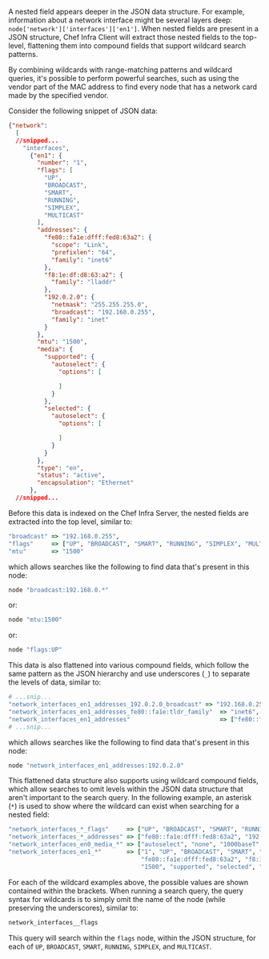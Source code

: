 A nested field appears deeper in the JSON data structure. For example,
information about a network interface might be several layers deep:
`node['network']['interfaces']['en1']`. When nested fields are present
in a JSON structure, Chef Infra Client will extract those nested fields
to the top-level, flattening them into compound fields that support
wildcard search patterns.

By combining wildcards with range-matching patterns and wildcard
queries, it's possible to perform powerful searches, such as using
the vendor part of the MAC address to find every node that has a network
card made by the specified vendor.

Consider the following snippet of JSON data:

```json
{"network":
  [
  //snipped...
    "interfaces",
      {"en1": {
        "number": "1",
        "flags": [
          "UP",
          "BROADCAST",
          "SMART",
          "RUNNING",
          "SIMPLEX",
          "MULTICAST"
        ],
        "addresses": {
          "fe80::fa1e:dfff:fed8:63a2": {
            "scope": "Link",
            "prefixlen": "64",
            "family": "inet6"
          },
          "f8:1e:df:d8:63:a2": {
            "family": "lladdr"
          },
          "192.0.2.0": {
            "netmask": "255.255.255.0",
            "broadcast": "192.168.0.255",
            "family": "inet"
          }
        },
        "mtu": "1500",
        "media": {
          "supported": {
            "autoselect": {
              "options": [

              ]
            }
          },
          "selected": {
            "autoselect": {
              "options": [

              ]
            }
          }
        },
        "type": "en",
        "status": "active",
        "encapsulation": "Ethernet"
      },
  //snipped...
```

Before this data is indexed on the Chef Infra Server, the nested fields
are extracted into the top level, similar to:

```ruby
"broadcast" => "192.168.0.255",
"flags"     => ["UP", "BROADCAST", "SMART", "RUNNING", "SIMPLEX", "MULTICAST"]
"mtu"       => "1500"
```

which allows searches like the following to find data that's present in
this node:

```ruby
node "broadcast:192.168.0.*"
```

or:

```ruby
node "mtu:1500"
```

or:

```ruby
node "flags:UP"
```

This data is also flattened into various compound fields, which follow
the same pattern as the JSON hierarchy and use underscores (`_`) to
separate the levels of data, similar to:

```ruby
# ...snip...
"network_interfaces_en1_addresses_192.0.2.0_broadcast" => "192.168.0.255",
"network_interfaces_en1_addresses_fe80::fa1e:tldr_family"  => "inet6",
"network_interfaces_en1_addresses"                         => ["fe80::fa1e:tldr","f8:1e:df:tldr","192.0.2.0"]
# ...snip...
```

which allows searches like the following to find data that's present in
this node:

```ruby
node "network_interfaces_en1_addresses:192.0.2.0"
```

This flattened data structure also supports using wildcard compound
fields, which allow searches to omit levels within the JSON data
structure that aren't important to the search query. In the following
example, an asterisk (`*`) is used to show where the wildcard can exist
when searching for a nested field:

```ruby
"network_interfaces_*_flags"     => ["UP", "BROADCAST", "SMART", "RUNNING", "SIMPLEX", "MULTICAST"]
"network_interfaces_*_addresses" => ["fe80::fa1e:dfff:fed8:63a2", "192.0.2.0", "f8:1e:df:d8:63:a2"]
"network_interfaces_en0_media_*" => ["autoselect", "none", "1000baseT", "10baseT/UTP", "100baseTX"]
"network_interfaces_en1_*"       => ["1", "UP", "BROADCAST", "SMART", "RUNNING", "SIMPLEX", "MULTICAST",
                                     "fe80::fa1e:dfff:fed8:63a2", "f8:1e:df:d8:63:a2", "192.0.2.0",
                                     "1500", "supported", "selected", "en", "active", "Ethernet"]
```

For each of the wildcard examples above, the possible values are shown
contained within the brackets. When running a search query, the query
syntax for wildcards is to simply omit the name of the node (while
preserving the underscores), similar to:

```ruby
network_interfaces__flags
```

This query will search within the `flags` node, within the JSON
structure, for each of `UP`, `BROADCAST`, `SMART`, `RUNNING`, `SIMPLEX`,
and `MULTICAST`.
